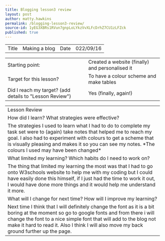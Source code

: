 ```yaml
---
title: Blogging lesson3 review
layout: post
author: matty.hawkins
permalink: /blogging-lesson3-review/
source-id: 1yEG3XBRs1RVun7gnpLoLYkzVvXLFcDrhZ7CU1zLFZck
published: true
---
```

<table>
  <tr>
    <td>Title</td>
    <td> Making a blog  </td>
    <td>Date</td>
    <td>022/09/16</td>
  </tr>
</table>


<table>
  <tr>
    <td>Starting point:</td>
    <td>Created a website (finally) and personalised it </td>
  </tr>
  <tr>
    <td>Target for this lesson?</td>
    <td>To have a colour scheme and make tables</td>
  </tr>
  <tr>
    <td>Did I reach my target? 
(add details to "Lesson Review")</td>
    <td> Yes (finally, again!)</td>
  </tr>
</table>


<table>
  <tr>
    <td>Lesson Review</td>
  </tr>
  <tr>
    <td>How did I learn? What strategies were effective? </td>
  </tr>
  <tr>
    <td>The strategies I used to learn what I had to do to complete my task set were to (again) take notes that helped me to reach my goal. I also had to experiment with colours to get a scheme that is visually pleasing and makes it so you can see my notes. *The colours I used may have been changed*</td>
  </tr>
  <tr>
    <td>What limited my learning? Which habits do I need to work on? </td>
  </tr>
  <tr>
    <td>The thing that limited my learning the most was that I had to go onto W3schools website to help me with my coding but I could have easily done this himself, if I just had the time to work it out, I would have done more things and it would help me understand it more.</td>
  </tr>
  <tr>
    <td>What will I change for next time? How will I improve my learning?</td>
  </tr>
  <tr>
    <td>Next time I think that I will definitely change the font as it is a bit boring at the moment so go to google fonts and from there i will change the font to a nice simple font that will add to the blog not make it hard to read it. Also I think I will also move my back ground further up the page.</td>
  </tr>
</table>


